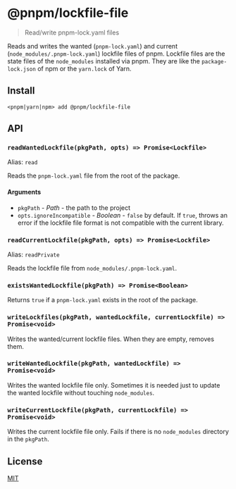 # @pnpm/lockfile-file

> Read/write pnpm-lock.yaml files

Reads and writes the wanted (`pnpm-lock.yaml`) and current (`node_modules/.pnpm-lock.yaml`) lockfile files of pnpm.
Lockfile files are the state files of the `node_modules` installed via pnpm. They are like
the `package-lock.json` of npm or the `yarn.lock` of Yarn.

## Install

```
<pnpm|yarn|npm> add @pnpm/lockfile-file
```

## API

### `readWantedLockfile(pkgPath, opts) => Promise<Lockfile>`

Alias: `read`

Reads the `pnpm-lock.yaml` file from the root of the package.

#### Arguments

* `pkgPath` - *Path* - the path to the project
* `opts.ignoreIncompatible` - *Boolean* - `false` by default. If `true`, throws an error
if the lockfile file format is not compatible with the current library.

### `readCurrentLockfile(pkgPath, opts) => Promise<Lockfile>`

Alias: `readPrivate`

Reads the lockfile file from `node_modules/.pnpm-lock.yaml`.

### `existsWantedLockfile(pkgPath) => Promise<Boolean>`

Returns `true` if a `pnpm-lock.yaml` exists in the root of the package.

### `writeLockfiles(pkgPath, wantedLockfile, currentLockfile) => Promise<void>`

Writes the wanted/current lockfile files. When they are empty, removes them.

### `writeWantedLockfile(pkgPath, wantedLockfile) => Promise<void>`

Writes the wanted lockfile file only. Sometimes it is needed just to update the wanted lockfile
without touching `node_modules`.

### `writeCurrentLockfile(pkgPath, currentLockfile) => Promise<void>`

Writes the current lockfile file only. Fails if there is no `node_modules` directory in the `pkgPath`.

## License

[MIT](LICENSE)
